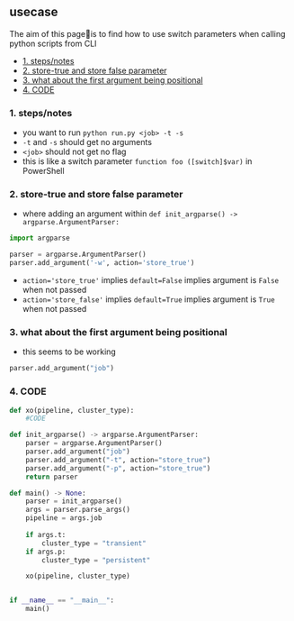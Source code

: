 ## usecase
The aim of this page📝is to find how to use switch parameters when calling python scripts from CLI

<!-- TOC -->

- [1. steps/notes](#1-stepsnotes)
- [2. store-true and store false parameter](#2-store-true-and-store-false-parameter)
- [3. what about the first argument being positional](#3-what-about-the-first-argument-being-positional)
- [4. CODE](#4-code)

<!-- /TOC -->

### 1. steps/notes
* you want to run `python run.py <job> -t -s`
* `-t` and `-s` should get no arguments
* `<job>` should not get no flag
* this is like a switch parameter `function foo ([switch]$var)` in PowerShell

### 2. store-true and store false parameter
* where adding an argument within `def init_argparse() -> argparse.ArgumentParser:`

```python
import argparse

parser = argparse.ArgumentParser()
parser.add_argument('-w', action='store_true')
```

* `action='store_true'` implies `default=False` implies argument is `False` when not passed
* `action='store_false'` implies `default=True` implies argument is `True` when not passed   

### 3. what about the first argument being positional
* this seems to be working

```python
parser.add_argument("job")
```

### 4. CODE

```python
def xo(pipeline, cluster_type):
    #CODE

def init_argparse() -> argparse.ArgumentParser:
    parser = argparse.ArgumentParser()
    parser.add_argument("job")
    parser.add_argument("-t", action="store_true")
    parser.add_argument("-p", action="store_true")
    return parser

def main() -> None:
    parser = init_argparse()
    args = parser.parse_args()
    pipeline = args.job
    
    if args.t:
        cluster_type = "transient"
    if args.p:
        cluster_type = "persistent"

    xo(pipeline, cluster_type)


if __name__ == "__main__":
    main()
```

